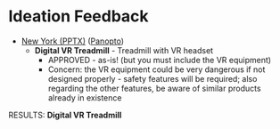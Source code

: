 # Ideation Feedback

- [New York (PPTX)](ideation-new-york.pptx) ([Panopto](https://rochester.hosted.panopto.com/Panopto/Pages/Viewer.aspx?id=b9a1b029-266d-43aa-abfd-acca013cd769&start=2014.3989984))
  - **Digital VR Treadmill** - Treadmill with VR headset
    - APPROVED - as-is! (but you must include the VR equipment)
    - Concern: the VR equipment could be very dangerous if not designed properly - safety features will be required; also regarding the other features, be aware of similar products already in existence

RESULTS: **Digital VR Treadmill**